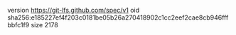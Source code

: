 version https://git-lfs.github.com/spec/v1
oid sha256:e185227ef4f203c0181be05b26a270418902c1cc2eef2cae8cb946fffbbfc1f9
size 2178
